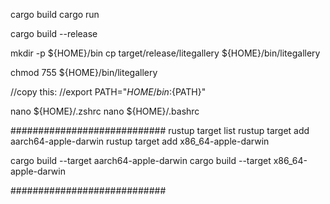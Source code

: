 cargo build
cargo run

cargo build --release

mkdir -p ${HOME}/bin
cp target/release/litegallery ${HOME}/bin/litegallery

chmod 755 ${HOME}/bin/litegallery

//copy this:
//export PATH="${HOME}/bin:${PATH}"

nano ${HOME}/.zshrc
nano ${HOME}/.bashrc

############################
rustup target list
rustup target add aarch64-apple-darwin
rustup target add x86_64-apple-darwin

cargo build --target aarch64-apple-darwin
cargo build --target x86_64-apple-darwin

############################